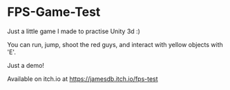 # FPS-Game-Test
Just a little game I made to practise Unity 3d :)

You can run, jump, shoot the red guys, and interact with yellow objects with 'E'.

Just a demo!

Available on itch.io at https://jamesdb.itch.io/fps-test
